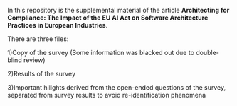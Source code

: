 In this repository is the supplemental material of the article **Architecting for Compliance: The Impact of the EU AI Act on Software Architecture Practices in European Industries**.

There are three files:

1)Copy of the survey (Some information was blacked out due to double-blind review)

2)Results of the survey

3)Important hilights derived from the open-ended questions of the survey, separated from survey results to avoid re-identification phenomena
